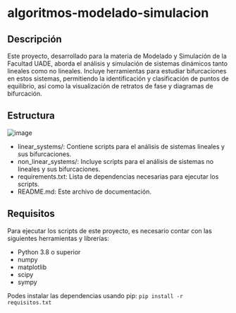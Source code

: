 # algoritmos-modelado-simulacion
## Descripción
Este proyecto, desarrollado para la materia de Modelado y Simulación de la Facultad UADE, aborda el análisis y simulación de sistemas dinámicos tanto lineales como no lineales. Incluye herramientas para estudiar bifurcaciones en estos sistemas, permitiendo la identificación y clasificación de puntos de equilibrio, así como la visualización de retratos de fase y diagramas de bifurcación.
## Estructura
![image](https://github.com/user-attachments/assets/34ffd7d5-afc7-4d72-8689-c30acb85eb43)

- linear_systems/: Contiene scripts para el análisis de sistemas lineales y sus bifurcaciones.
- non_linear_systems/: Incluye scripts para el análisis de sistemas no lineales y sus bifurcaciones.
- requirements.txt: Lista de dependencias necesarias para ejecutar los scripts.
- README.md: Este archivo de documentación.
## Requisitos
Para ejecutar los scripts de este proyecto, es necesario contar con las siguientes herramientas y librerías:
- Python 3.8 o superior
- numpy
- matplotlib
- scipy
- sympy

Podes instalar las dependencias usando pip:
```pip install -r requisitos.txt```

